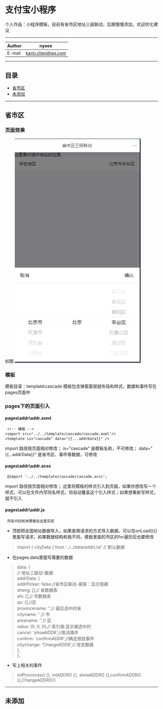 # 支付宝小程序
个人作品：小程序模板，目前有省市区地址三级联动，后期慢慢添加，欢迎优化建议

****
	
|Author|nyeee|
|---|---
|E-mail|karin.chen@qq.com


****
## 目录
* [省市区](#省市区)
* [未添加](#未添加)


___
## 省市区
### 页面效果
如图
![省市区](地址省市区界面.png)  

### 模板
模板目录：template\cascade
模板包含弹窗蒙层就布局和样式，数据和事件写在pages页面中  

### pages下的页面引入
#### pages\addr\addr.axml
    
     <!-- 模板 -->
    <import src="../../template/cascade/cascade.axml"/>
    <template is="cascade" data="{{...addrData}}" />
    
import 路径按页面相对修改；
is="cascade" 是模板名称，不可修改；
data="{{...addrData}}" 是省市区、事件等数据，可修改  

#### pages\addr\addr.acss
    
     @import '../../template/cascade/cascade.acss';
        
import 路径按页面相对修改；
这里将模板的样式引入到页面，如果你想改写一个样式，可以在文件内写同名样式，将自动覆盖这个引入样式；如果想重新写样式，就不引入  

#### pages\addr\addr.js
    
     所有代码和效果都在这里实现
        
* 顶部把全国地址数据导入，如果是用请求的方式导入数据，可以在onLoad(){}里面写请求，如果数据结构和我不同，模板里面的市区的for遍历后也要修改
> import { cityData } from '../../data/addrList' // 默认数据

* 在pages.data里面写需要的数据
> data: {  
>  // 地址三联动-数据  
>  addrData: {  
>   addrPicker: false,//省市区联动-蒙层：显示隐藏  
>   sheng: [],// 省数据表   
>   shi: [],// 市数据表  
>   qu: [],//区  
>   provincename: '',// 最后选中的省  
>   cityname: '',// 市  
>   areaname: '',// 区  
>   value: [0, 0, 0],// 索引值:显示被选中的  
>   cancel: 'showADDR',//取消事件  
>   confirm: 'confirmADDR',//确定按钮事件  
>   citychange: 'ChangeADDR',// 改变数据  
>  },  
> },

*  写上相关的事件
> intProvinces() {},  intADDR() {},  showADDR() {},confirmADDR(){},ChangeADDR(){}
 
  
   
___
## 未添加


